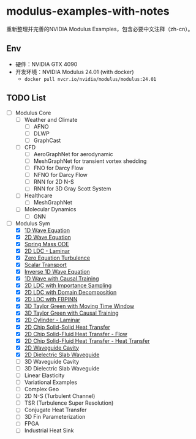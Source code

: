 # modulus-examples-with-notes
重新整理并完善的NVIDIA Modulus Examples，包含必要中文注释（zh-cn）。

## Env

* 硬件：NVIDIA GTX 4090
* 开发环境：NVIDIA Modulus 24.01 (with docker)
    * `docker pull nvcr.io/nvidia/modulus/modulus:24.01`

## TODO List

- [ ]  Modulus Core
    - [ ]  Weather and Climate
        - [ ]  AFNO
        - [ ]  DLWP
        - [ ]  GraphCast
    - [ ]  CFD
        - [ ]  AeroGraphNet for aerodynamic
        - [ ]  MeshGraphNet for transient vortex shedding
        - [ ]  FNO for Darcy Flow
        - [ ]  NFNO for Darcy Flow
        - [ ]  RNN for 2D N-S
        - [ ]  RNN for 3D Gray Scott System
    - [ ]  Healthcare
        - [ ]  MeshGraphNet
    - [ ]  Molecular Dynamics
        - [ ]  GNN
- [ ]  Modulus Sym
    - [x]  [1D Wave Equation](./01_1D_Wave/main_script.ipynb)
    - [x]  [2D Wave Equation](./02_2D_Wave/main_script.ipynb)
    - [x]  [Spring Mass ODE](./03_ODE_SpringMassSystem/main_script.ipynb)
    - [x]  [2D LDC - Laminar](./04_2D_LDC_Laminar/main_script.ipynb)
    - [x]  [Zero Equation Turbulence](./05_2D_LDC_ZeroEquationTurbulence/main_script.ipynb)
    - [x]  [Scalar Transport](./06_2D_AdvectionDiffusion/main_script.ipynb)
    - [x]  [Inverse 1D Wave Equation](./07_1D_Wave_Inverse/main_script.ipynb)
    - [x]  [1D Wave with Causal Training](./08_1D_Wave_Causal/main_script.ipynb)
    - [x]  [2D LDC with Importance Sampling](./09_2D_LDC_Importance_Sampling/main_script.ipynb)
    - [x]  [2D LDC with Domain Decomposition](./10_2D_LDC_Domain_Decomposition/main_script.ipynb)
    - [x]  [2D LDC with FBPINN](./11_2D_LDC_FBPINN/main_script.ipynb)
    - [x]  [3D Taylor Green with Moving Time Window](./12_3D_TaylorGreenFlow_MovingTimeWindow/main_script.ipynb)
    - [x]  [3D Taylor Green with Causal Training](./13_3D_TaylorGreenFlow_Causal/main_script.ipynb)
    - [x]  [2D Cylinder - Laminar](./14_2D_Cylinder_NS/main_script.ipynb)
    - [x]  [2D Chip Solid-Solid Heat Transfer](./15_2D_ChipSolidSolid_HeatTransfer/main_script.ipynb)
    - [x]  [2D Chip Solid-Fluid Heat Transfer - Flow](./16_2D_ChipSolidFluid_Flow/main_script.ipynb)
    - [x]  [2D Chip Solid-Fluid Heat Transfer - Heat Transfer](./17_2D_ChipSolidFluid_HeatTransfer/main_script.ipynb)
    - [x]  [2D Waveguide Cavity](./18_2D_WaveguideCavity/main_script.ipynb)
    - [x]  [2D Dielectric Slab Waveguide](./19_2D_DielectricSlabWaveguide/main_script.ipynb)
    - [ ]  3D Waveguide Cavity
    - [ ]  3D Dielectric Slab Waveguide
    - [ ]  Linear Elasticity
    - [ ]  Variational Examples
    - [ ]  Complex Geo
    - [ ]  2D N-S (Turbulent Channel)
    - [ ]  TSR (Turbulence Super Resolution)
    - [ ]  Conjugate Heat Transfer
    - [ ]  3D Fin Parameterization
    - [ ]  FPGA
    - [ ]  Industrial Heat Sink
